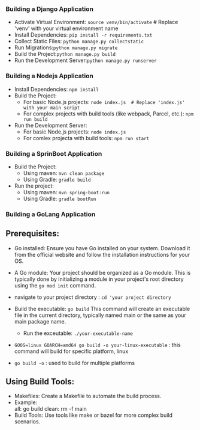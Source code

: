 ### Building a Django Application
- Activate Virtual Environment: `source venv/bin/activate`  # Replace 'venv' with your virtual environment name
- Install Dependencies: `pip install -r requirements.txt`
- Collect Static Files: `python manage.py collectstatic`
- Run Migrations:`python manage.py migrate`
- Build the Project:`python manage.py build`
- Run the Development Server:`python manage.py runserver`

### Building a Nodejs Application
- Install Dependencies: `npm install`
- Build the Project:
    - For basic Node.js projects: `node index.js  # Replace 'index.js' with your main script`
    - For complex projects with build tools (like webpack, Parcel, etc.): `npm run build`
- Run the Development Server:
     - For basic Node.js projects: `node index.js`
     - For comlex projecta with build tools: `npm run start`

### Building a SprinBoot Application
  - Build the Project:
      - Using maven:  `mvn clean package`
      - Using Gradle: `gradle build`
  - Run the project:
      - Using maven: `mvn spring-boot:run`
      - Using Gradle: `gradle bootRun`
        
### Building a GoLang Application
## Prerequisites:
- Go installed: Ensure you have Go installed on your system. Download it from the official website and follow the installation instructions for your OS.
- A Go module: Your project should be organized as a Go module. This is typically done by initializing a module in your project's root directory using the `go mod init` command.

- navigate to your project directory : `cd 'your project directory`
- Build the executable: `go build`
  This command will create an executable file in the current directory, typically named main or the same as your main package name.
  - Run the exceutable: `./your-executable-name`
- `GOOS=linux GOARCH=amd64 go build -o your-linux-executable` : this command will build for specific platform, linux
- `go build -o` : used to build for multiple platforms

## Using Build Tools:
- Makefiles: Create a Makefile to automate the build process.
- Example:\
  all:
          go build
 clean:
        rm -f main
- Build Tools: Use tools like make or bazel for more complex build scenarios.
